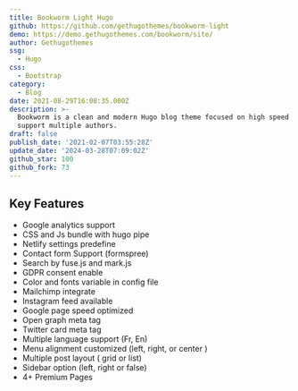 ```yaml
---
title: Bookworm Light Hugo
github: https://github.com/gethugothemes/bookworm-light
demo: https://demo.gethugothemes.com/bookworm/site/
author: Gethugothemes
ssg:
  - Hugo
css:
  - Bootstrap
category:
  - Blog
date: 2021-08-29T16:08:35.000Z
description: >-
  Bookworm is a clean and modern Hugo blog theme focused on high speed and
  support multiple authors.
draft: false
publish_date: '2021-02-07T03:55:28Z'
update_date: '2024-03-28T07:09:02Z'
github_star: 100
github_fork: 73
---
```


## Key Features

- Google analytics support
- CSS and Js bundle with hugo pipe
- Netlify settings predefine
- Contact form Support (formspree)
- Search by fuse.js and mark.js
- GDPR consent enable
- Color and fonts variable in config file
- Mailchimp integrate
- Instagram feed available
- Google page speed optimized
- Open graph meta tag
- Twitter card meta tag
- Multiple language support (Fr, En)
- Menu alignment customized (left, right, or center )
- Multiple post layout ( grid or list)
- Sidebar option (left, right or false)
- 4+ Premium Pages
